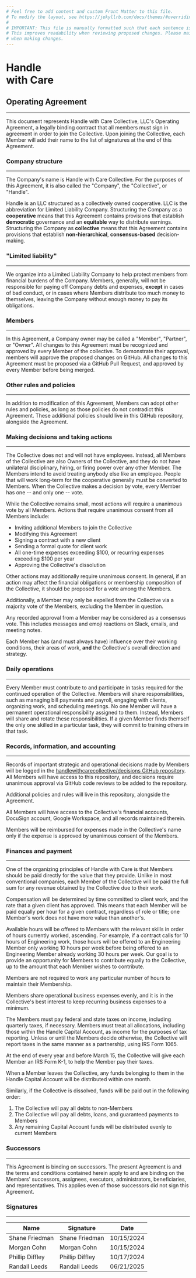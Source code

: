 ```yaml
---
# Feel free to add content and custom Front Matter to this file.
# To modify the layout, see https://jekyllrb.com/docs/themes/#overriding-theme-defaults
#
# IMPORTANT: This file is manually formatted such that each sentence is on its own line.
# This improves readability when reviewing proposed changes. Please maintain this formatting
# when making changes.
---
```


# Handle<br>with Care

## Operating Agreement

---

This document represents Handle with Care Collective, LLC's Operating Agreement, a legally binding contract that all members must sign in agreement in order to join the Collective.
Upon joining the Collective, each Member will add their name to the list of signatures at the end of this Agreement.

### Company structure

---

The Company's name is Handle with Care Collective.
For the purposes of this Agreement, it is also called the "Company", the "Collective", or "Handle".

Handle is an LLC structured as a collectively owned cooperative.
LLC is the abbreviation for Limited Liability Company.
Structuring the Company as a **cooperative** means that this Agreement contains provisions that establish **democratic** governance and an **equitable** way to distribute earnings.
Structuring the Company as **collective** means that this Agreement contains provisions that establish **non-hierarchical**, **consensus-based** decision-making.

### "Limited liability"

---

We organize into a Limited Liability Company to help protect members from financial burdens of the Company.
Members, generally, will not be responsible for paying off Company debts and expenses, **except** in cases of bad conduct, or in cases where Members distribute too much money to themselves, leaving the Company without enough money to pay its obligations.

### Members

---

In this Agreement, a Company owner may be called a "Member", "Partner", or "Owner".
All changes to this Agreement must be recognized and approved by every Member of the collective.
To demonstrate their approval, members will approve the proposed changes on GitHub.
All changes to this Agreement must be proposed via a GitHub Pull Request, and approved by every Member before being merged.

### Other rules and policies

---

In addition to modification of this Agreement, Members can adopt other rules and policies, as long as those policies do not contradict this Agreement.
These additional policies should live in this GitHub repository, alongside the Agreement.

### Making decisions and taking actions

---

The Collective does not and will not have employees.
Instead, all Members of the Collective are also Owners of the Collective, and they do not have unilateral disciplinary, hiring, or firing power over any other Member.
The Members intend to avoid treating anybody else like an employee.
People that will work long-term for the cooperative generally must be converted to Members.
When the Collective makes a decision by vote, every Member has one -- and only one -- vote.

While the Collective remains small, most actions will require a unanimous vote by all Members.
Actions that require unanimous consent from all Members include:

- Inviting additional Members to join the Collective
- Modifying this Agreement
- Signing a contract with a new client
- Sending a formal quote for client work
- All one-time expenses exceeding $100, or recurring expenses exceeding $100 per year
- Approving the Collective's dissolution

Other actions may additionally require unanimous consent.
In general, if an action may affect the financial obligations or membership composition of the Collective, it should be proposed for a vote among the Members.

Additionally, a Member may only be expelled from the Collective via a majority vote of the Members, excluding the Member in question.

Any recorded approval from a Member may be considered as a consensus vote.
This includes messages and emoji reactions on Slack, emails, and meeting notes.

Each Member has (and must always have) influence over their working conditions, their areas of work, **and** the Collective's overall direction and strategy.

### Daily operations

---

Every Member must contribute to and participate in tasks required for the continued operation of the Collective.
Members will share responsibilities, such as managing bill payments and payroll, engaging with clients, organizing work, and scheduling meetings.
No one Member will have a permanent operational responsibility assigned to them.
Instead, Members will share and rotate these responsibilities.
If a given Member finds themself the only one skilled in a particular task, they will commit to training others in that task.

### Records, information, and accounting

---

Records of important strategic and operational decisions made by Members will be logged in the [handlewithcarecollective/decisions GitHub repository](https://github.com/handlewithcarecollective/decisions).
All Members will have access to this repository, and decisions require unanimous approval via GitHub code reviews to be added to the repository.

Additional policies and rules will live in this repository, alongside the Agreement.

All Members will have access to the Collective's financial accounts, DocuSign account, Google Workspace, and all records maintained therein.

Members will be reimbursed for expenses made in the Collective's name only if the expense is approved by unanimous consent of the Members.

### Finances and payment

---

One of the organizing principles of Handle with Care is that Members should be paid directly for the value that they provide.
Unlike in most conventional companies, each Member of the Collective will be paid the full sum for any revenue obtained by the Collective due to their work.

Compensation will be determined by time committed to client work, and the rate that a given client has approved.
This means that each Member will be paid equally per hour for a given contract, regardless of role or title; one Member's work does not have more value than another's.

Available hours will be offered to Members with the relevant skills in order of hours currently worked, ascending.
For example, if a contract calls for 10 hours of Engineering work, those hours will be offered to an Engineering Member only working 10 hours per week before being offered to an Engineering Member already working 30 hours per week.
Our goal is to provide an opportunity for Members to contribute equally to the Collective, up to the amount that each Member wishes to contribute.

Members are not required to work any particular number of hours to maintain their Membership.

Members share operational business expenses evenly, and it is in the Collective's best interest to keep recurring business expenses to a minimum.

The Members must pay federal and state taxes on income, including quarterly taxes, if necessary.
Members must treat all allocations, including those within the Handle Capital Account, as income for the purposes of tax reporting.
Unless or until the Members decide otherwise, the Collective will report taxes in the same manner as a partnership, using IRS Form 1065.

At the end of every year and before March 15, the Collective will give each Member an IRS Form K-1, to help the Member pay their taxes.

When a Member leaves the Collective, any funds belonging to them in the Handle Capital Account will be distributed within one month.

Similarly, if the Collective is dissolved, funds will be paid out in the following order:

1. The Collective will pay all debts to non-Members
2. The Collective will pay all debts, loans, and guaranteed payments to Members
3. Any remaining Capital Account funds will be distributed evenly to current Members

### Successors

---

This Agreement is binding on successors.
The present Agreement is and the terms and conditions contained herein apply to and are binding on the Members' successors, assignees, executors, administrators, beneficiaries, and representatives.
This applies even of those successors did not sign this Agreement.

### Signatures

---

| Name            | Signature       | Date       |
| --------------- | --------------- | ---------- |
| Shane Friedman  | Shane Friedman  | 10/15/2024 |
| Morgan Cohn     | Morgan Cohn     | 10/15/2024 |
| Phillip Diffley | Phillip Diffley | 10/17/2024 |
| Randall Leeds   | Randall Leeds   | 06/21/2025 |

